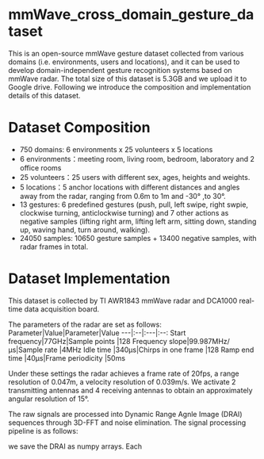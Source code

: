 # mmWave_cross_domain_gesture_dataset
This is an open-source mmWave gesture dataset collected from various domains (i.e. environments, users and locations), and it can be used to develop domain-independent gesture recognition systems based on mmWave radar. The total size of this dataset is 5.3GB and we upload it to Google drive. Following we introduce the composition and implementation details of this dataset. 
# Dataset Composition
- 750 domains: 6 environments x 25 volunteers x 5 locations
- 6 environments：meeting room, living room, bedroom, laboratory and 2 office rooms
- 25 volunteers：25 users with different sex, ages, heights and weights.
- 5 locations：5 anchor locations with different distances and angles away from the radar, ranging from 0.6m to 1m and -30° ,to 30°.
- 13 gestures: 6 predefined gestures (push, pull, left swipe, right swpie, clockwise turning, anticlockwise turning) and 7 other actions as negative samples (lifting right arm, lifting left arm, sitting down, standing up, waving hand, turn around, walking).
- 24050 samples: 10650 gesture samples + 13400 negative samples, with radar frames in total.

# Dataset Implementation
This dataset is collected by TI AWR1843 mmWave radar and DCA1000 real-time data acquisition board.

The parameters of the radar are set as follows:
Parameter|Value|Parameter|Value
---|:--|:---|:--:
Start frequency|77GHz|Sample points |128
Frequency slope|99.987MHz/µs|Sample rate |4MHz
Idle time |340µs|Chirps in one frame |128
Ramp end time |40µs|Frame periodicity |50ms


Under these settings the radar achieves a frame rate of 20fps, a range resolution of 0.047m, a velocity resolution of 0.039m/s. We activate 2 transmitting antennas and 4 receiving antennas to obtain an approximately angular resolution of 15°.

The raw signals are processed into Dynamic Range Agnle Image (DRAI) sequences through 3D-FFT and noise elimination. The signal processing pipeline is as follows:

we save the DRAI as numpy arrays. Each 
